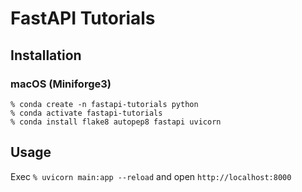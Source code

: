 # FastAPI Tutorials

## Installation

### macOS (Miniforge3)

```
% conda create -n fastapi-tutorials python
% conda activate fastapi-tutorials
% conda install flake8 autopep8 fastapi uvicorn
```

## Usage

Exec `% uvicorn main:app --reload` and open `http://localhost:8000`
